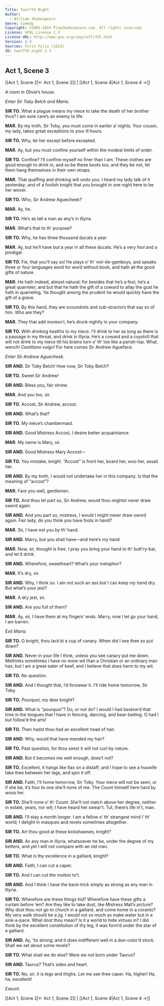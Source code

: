 ```yaml
---
Title: Twelfth Night
Author: 
  - William Shakespeare
Genre: Comedy
Copyright: ©2005-2024 PlayShakespeare.com. All rights reserved.
License: GFDL License 1.3
License URL: http://www.gnu.org/copyleft/fdl.html
Version: 4.3
Sources: First Folio (1623)
ID: twelfth-night-1-3
---
```


## Act 1, Scene 3
[[Act 1, Scene 2|← Act 1, Scene 2]] | [[Act 1, Scene 4|Act 1, Scene 4 →]]

*A room in Olivia’s house.*

*Enter Sir Toby Belch and Maria.*

**SIR TO.**
What a plague means my niece to take the death of her brother thus? I am sure care’s an enemy to life.

**MAR.**
By my troth, Sir Toby, you must come in earlier a’ nights. Your cousin, my lady, takes great exceptions to your ill hours.

**SIR TO.**
Why, let her except before excepted.

**MAR.**
Ay, but you must confine yourself within the modest limits of order.

**SIR TO.**
Confine? I’ll confine myself no finer than I am. These clothes are good enough to drink in, and so be these boots too; and they be not, let them hang themselves in their own straps.

**MAR.**
That quaffing and drinking will undo you. I heard my lady talk of it yesterday; and of a foolish knight that you brought in one night here to be her wooer.

**SIR TO.**
Who, Sir Andrew Aguecheek?

**MAR.**
Ay, he.

**SIR TO.**
He’s as tall a man as any’s in Illyria.

**MAR.**
What’s that to th’ purpose?

**SIR TO.**
Why, he has three thousand ducats a year.

**MAR.**
Ay, but he’ll have but a year in all these ducats. He’s a very fool and a prodigal.

**SIR TO.**
Fie, that you’ll say so! He plays o’ th’ viol-de-gamboys, and speaks three or four languages word for word without book, and hath all the good gifts of nature.

**MAR.**
He hath indeed, almost natural; for besides that he’s a fool, he’s a great quarreler; and but that he hath the gift of a coward to allay the gust he hath in quarreling, ’tis thought among the prudent he would quickly have the gift of a grave.

**SIR TO.**
By this hand, they are scoundrels and sub-stractors that say so of him. Who are they?

**MAR.**
They that add moreov’r, he’s drunk nightly in your company.

**SIR TO.**
With drinking healths to my niece. I’ll drink to her as long as there is a passage in my throat, and drink in Illyria. He’s a coward and a coystrill that will not drink to my niece till his brains turn o’ th’ toe like a parish-top. What, wench! *Castiliano vulgo!* For here comes Sir Andrew Agueface.

*Enter Sir Andrew Aguecheek.*

**SIR AND.**
Sir Toby Belch! How now, Sir Toby Belch?

**SIR TO.**
Sweet Sir Andrew!

**SIR AND.**
Bless you, fair shrew.

**MAR.**
And you too, sir.

**SIR TO.**
Accost, Sir Andrew, accost.

**SIR AND.**
What’s that?

**SIR TO.**
My niece’s chambermaid.

**SIR AND.**
Good Mistress Accost, I desire better acquaintance.

**MAR.**
My name is Mary, sir.

**SIR AND.**
Good Mistress Mary Accost⁠—

**SIR TO.**
You mistake, knight. “Accost” is front her, board her, woo her, assail her.

**SIR AND.**
By my troth, I would not undertake her in this company. Is that the meaning of “accost”?

**MAR.**
Fare you well, gentlemen.

**SIR TO.**
And thou let part so, Sir Andrew, would thou mightst never draw sword again.

**SIR AND.**
And you part so, mistress, I would I might never draw sword again. Fair lady, do you think you have fools in hand?

**MAR.**
Sir, I have not you by th’ hand.

**SIR AND.**
Marry, but you shall have—and here’s my hand.

**MAR.**
Now, sir, thought is free. I pray you bring your hand to th’ butt’ry-bar, and let it drink.

**SIR AND.**
Wherefore, sweetheart? What’s your metaphor?

**MAR.**
It’s dry, sir.

**SIR AND.**
Why, I think so. I am not such an ass but I can keep my hand dry. But what’s your jest?

**MAR.**
A dry jest, sir.

**SIR AND.**
Are you full of them?

**MAR.**
Ay, sir, I have them at my fingers’ ends. Marry, now I let go your hand, I am barren.

*Exit Maria.*

**SIR TO.**
O knight, thou lack’st a cup of canary. When did I see thee so put down?

**SIR AND.**
Never in your life I think, unless you see canary put me down. Methinks sometimes I have no more wit than a Christian or an ordinary man has; but I am a great eater of beef, and I believe that does harm to my wit.

**SIR TO.**
No question.

**SIR AND.**
And I thought that, I’d forswear it. I’ll ride home tomorrow, Sir Toby.

**SIR TO.**
*Pourquoi*, my dear knight?

**SIR AND.**
What is *“pourquoi”*? Do, or not do? I would I had bestow’d that time in the tongues that I have in fencing, dancing, and bear-baiting. O had I but follow’d the arts!

**SIR TO.**
Then hadst thou had an excellent head of hair.

**SIR AND.**
Why, would that have mended my hair?

**SIR TO.**
Past question, for thou seest it will not curl by nature.

**SIR AND.**
But it becomes me well enough, does’t not?

**SIR TO.**
Excellent, it hangs like flax on a distaff; and I hope to see a huswife take thee between her legs, and spin it off.

**SIR AND.**
Faith, I’ll home tomorrow, Sir Toby. Your niece will not be seen, or if she be, it’s four to one she’ll none of me. The Count himself here hard by woos her.

**SIR TO.**
She’ll none o’ th’ Count. She’ll not match above her degree, neither in estate, years, nor wit; I have heard her swear’t. Tut, there’s life in’t, man.

**SIR AND.**
I’ll stay a month longer. I am a fellow o’ th’ strangest mind i’ th’ world; I delight in masques and revels sometimes altogether.

**SIR TO.**
Art thou good at these kickshawses, knight?

**SIR AND.**
As any man in Illyria, whatsoever he be, under the degree of my betters, and yet I will not compare with an old man.

**SIR TO.**
What is thy excellence in a galliard, knight?

**SIR AND.**
Faith, I can cut a caper.

**SIR TO.**
And I can cut the mutton to’t.

**SIR AND.**
And I think I have the back-trick simply as strong as any man in Illyria.

**SIR TO.**
Wherefore are these things hid? Wherefore have these gifts a curtain before ’em? Are they like to take dust, like Mistress Mall’s picture? Why dost thou not go to church in a galliard, and come home in a coranto? My very walk should be a jig.
I would not so much as make water but in a sink-a-pace. What dost thou mean? Is it a world to hide virtues in? I did think by the excellent constitution of thy leg, it was form’d under the star of a galliard.

**SIR AND.**
Ay, ’tis strong; and it does indifferent well in a dun-color’d stock. Shall we set about some revels?

**SIR TO.**
What shall we do else? Were we not born under Taurus?

**SIR AND.**
Taurus? That’s sides and heart.

**SIR TO.**
No, sir, it is legs and thighs. Let me see thee caper. Ha, higher! Ha, ha, excellent!

*Exeunt.*

[[Act 1, Scene 2|← Act 1, Scene 2]] | [[Act 1, Scene 4|Act 1, Scene 4 →]]